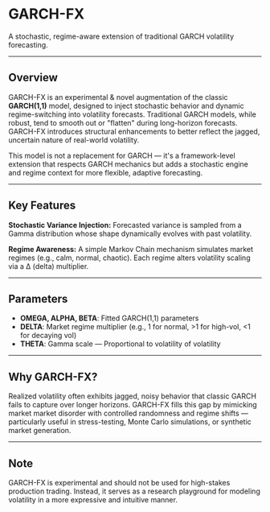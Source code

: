 # GARCH-FX

A stochastic, regime-aware extension of traditional GARCH volatility forecasting.

---

## Overview

GARCH-FX is an experimental & novel augmentation of the classic **GARCH(1,1)** model, designed to inject stochastic behavior and dynamic regime-switching into volatility forecasts. Traditional GARCH models, while robust, tend to smooth out or "flatten" during long-horizon forecasts. GARCH-FX introduces structural enhancements to better reflect the jagged, uncertain nature of real-world volatility.

This model is not a replacement for GARCH — it's a framework-level extension that respects GARCH mechanics but adds a stochastic engine and regime context for more flexible, adaptive forecasting.

---

## Key Features

**Stochastic Variance Injection:**
Forecasted variance is sampled from a Gamma distribution whose shape dynamically evolves with past volatility.

**Regime Awareness:**
A simple Markov Chain mechanism simulates market regimes (e.g., calm, normal, chaotic). Each regime alters volatility scaling via a Δ (delta) multiplier.

---

## Parameters

* **OMEGA, ALPHA, BETA**: Fitted GARCH(1,1) parameters
* **DELTA**: Market regime multiplier (e.g., 1 for normal, >1 for high-vol, <1 for decaying vol)
* **THETA**: Gamma scale — Proportional to volatility of volatility

---

## Why GARCH-FX?

Realized volatility often exhibits jagged, noisy behavior that classic GARCH fails to capture over longer horizons. GARCH-FX fills this gap by mimicking market market disorder with controlled randomness and regime shifts — particularly useful in stress-testing, Monte Carlo simulations, or synthetic market generation.

---

## Note

GARCH-FX is experimental and should not be used for high-stakes production trading. Instead, it serves as a research playground for modeling volatility in a more expressive and intuitive manner.
